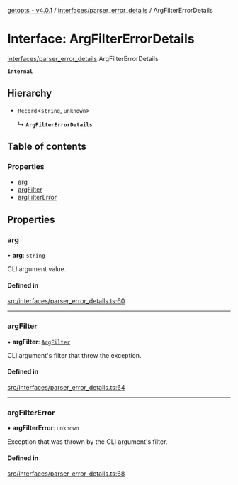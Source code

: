 [getopts - v4.0.1](../README.md) / [interfaces/parser_error_details](../modules/interfaces_parser_error_details.md) / ArgFilterErrorDetails

# Interface: ArgFilterErrorDetails

[interfaces/parser_error_details](../modules/interfaces_parser_error_details.md).ArgFilterErrorDetails

**`internal`**

## Hierarchy

- `Record`<`string`, `unknown`\>

  ↳ **`ArgFilterErrorDetails`**

## Table of contents

### Properties

- [arg](interfaces_parser_error_details.ArgFilterErrorDetails.md#arg)
- [argFilter](interfaces_parser_error_details.ArgFilterErrorDetails.md#argfilter)
- [argFilterError](interfaces_parser_error_details.ArgFilterErrorDetails.md#argfiltererror)

## Properties

### arg

• **arg**: `string`

CLI argument value.

#### Defined in

[src/interfaces/parser_error_details.ts:60](https://github.com/prasadrajandran/node-getopts/blob/6df82cf/src/interfaces/parser_error_details.ts#L60)

---

### argFilter

• **argFilter**: [`ArgFilter`](interfaces_schema.ArgFilter.md)

CLI argument's filter that threw the exception.

#### Defined in

[src/interfaces/parser_error_details.ts:64](https://github.com/prasadrajandran/node-getopts/blob/6df82cf/src/interfaces/parser_error_details.ts#L64)

---

### argFilterError

• **argFilterError**: `unknown`

Exception that was thrown by the CLI argument's filter.

#### Defined in

[src/interfaces/parser_error_details.ts:68](https://github.com/prasadrajandran/node-getopts/blob/6df82cf/src/interfaces/parser_error_details.ts#L68)
